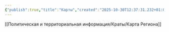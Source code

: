 ```yaml
---
{"publish":true,"title":"Карты","created":"2025-10-30T12:37:31.232+01:00","modified":"2025-10-30T12:53:01.499+01:00","published":"2025-10-30T12:53:01.499+01:00","cssclasses":""}
---
```



[[Политическая и территориальная информация/Краты/Карта Региона]]